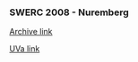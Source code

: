 ### SWERC 2008 - Nuremberg

[Archive link](https://icpcarchive.ecs.baylor.edu/index.php?option=com_onlinejudge&Itemid=8&category=328)

[UVa link](https://uva.onlinejudge.org/index.php?option=com_onlinejudge&Itemid=8&category=275)
